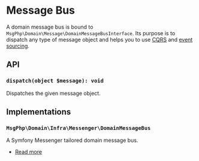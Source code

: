# Message Bus

A domain message bus is bound to `MsgPhp\Domain\Message\DomainMessageBusInterface`. Its purpose is to dispatch any type
of message object and helps you to use [CQRS](cqrs.md) and [event sourcing](../event-sourcing/event-handlers.md).

## API

### `dispatch(object $message): void`

Dispatches the given message object.

## Implementations

### `MsgPhp\Domain\Infra\Messenger\DomainMessageBus`

A Symfony Messenger tailored domain message bus.

- [Read more](../infrastructure/symfony-messenger.md#domain-message-bus)
